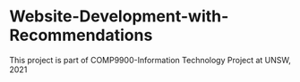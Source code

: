 # Website-Development-with-Recommendations
This project is part of COMP9900-Information Technology Project at UNSW, 2021

